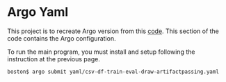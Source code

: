 # Argo Yaml

This project is to recreate Argo version from this [code](https://towardsdatascience.com/linear-regression-on-boston-housing-dataset-f409b7e4a155). This section of the code contains the Argo configuration.

To run the main program, you must install and setup following the instruction at the previous page.

    boston$ argo submit yaml/csv-df-train-eval-draw-artifactpassing.yaml

##
